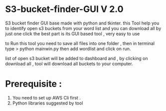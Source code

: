 # S3-bucket-finder-GUI V 2.0
S3 bucket finder GUI base made with python and tkinter.
this Tool help you to identify open s3 buckets from your word list and you can download all by just one click
the best part is its GUI based tool , very easy to use

to Run this tool you need to save all files into one folder , then in terminal type > python mainwin.py
then add wordlist and click on run.

list of open s3 bucket will be added to dashboard and , by clicking on download all , tool will download all buckets to your computer.

# Prerequisite : 
1) You need to set up AWS Cli first .
2) Python libraries suggested by tool
